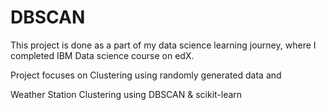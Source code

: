 # DBSCAN
This project is done as a part of my data science learning journey,
where I completed IBM Data science course on edX.


Project focuses on Clustering using randomly generated data and


Weather Station Clustering using DBSCAN & scikit-learn
